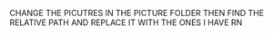 CHANGE THE PICUTRES IN THE PICTURE FOLDER THEN FIND THE RELATIVE PATH AND REPLACE IT WITH THE ONES I HAVE RN

